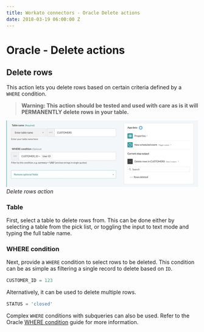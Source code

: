 ```yaml
---
title: Workato connectors - Oracle Delete actions
date: 2018-03-19 06:00:00 Z
---
```


# Oracle - Delete actions

## Delete rows

This action lets you delete rows based on certain criteria defined by a ` WHERE` condition.

> **Warning: This action should be tested and used with care as is it will PERMANENTLY delete rows in your table.**

![Delete action](/assets/images/oracle/delete-rows-action.png)
*Delete rows action*

### Table
First, select a table to delete rows from. This can be done either by selecting a table from the pick list, or toggling the input to text mode and typing the full table name.

### WHERE condition
Next, provide a `WHERE` condition to select rows to be deleted. This condition can be as simple as filtering a single record to delete based on `ID`.

```sql
CUSTOMER_ID = 123
```

Alternatively, it can be used to delete multiple rows.

```sql
STATUS = 'closed'
```

Complex `WHERE` conditions with subqueries can also be used. Refer to the Oracle [WHERE condition](/connectors/oracle.md#where-condition) guide for more information.
